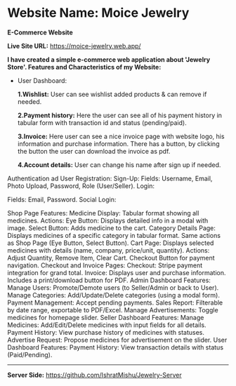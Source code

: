 # Website Name: Moice Jewelry
**E-Commerce Website**

**Live Site URL:** https://moice-jewelry.web.app/

**I have created a simple e-commerce web application about 'Jewelry Store'. Features and Characteristics of my
Website:**

- User Dashboard:
  
  **1.Wishlist:** User can see wishlist added products & can remove if needed.
  
  **2.Payment history:** Here the user can see all of his payment history in tabular form
    with transaction id and status (pending/paid).
  
  **3.Invoice:** Here user can see a nice invoice page with website logo, his
    information and purchase information. There has a button, by clicking the button
    the user can download the invoice as pdf.
  
  **4.Account details:** User can change his name after sign up if needed.




Authentication ad User Registration:
Sign-Up:
Fields: Username, Email, Photo Upload, Password, Role (User/Seller).
Login:

Fields: Email, Password.
Social Login:

Shop Page Features:
Medicine Display:
Tabular format showing all medicines.
Actions:
Eye Button: Displays detailed info in a modal with image.
Select Button: Adds medicine to the cart.
Category Details Page:
Displays medicines of a specific category in tabular format.
Same actions as Shop Page (Eye Button, Select Button).
Cart Page:
Displays selected medicines with details (name, company, price/unit, quantity).
Actions:
Adjust Quantity, Remove Item, Clear Cart.
Checkout Button for payment navigation.
Checkout and Invoice Pages:
Checkout:
Stripe payment integration for grand total.
Invoice:
Displays user and purchase information.
Includes a print/download button for PDF.
Admin Dashboard Features:
Manage Users:
Promote/Demote users (to Seller/Admin or back to User).
Manage Categories:
Add/Update/Delete categories (using a modal form).
Payment Management:
Accept pending payments.
Sales Report:
Filterable by date range, exportable to PDF/Excel.
Manage Advertisements:
Toggle medicines for homepage slider.
Seller Dashboard Features:
Manage Medicines:
Add/Edit/Delete medicines with input fields for all details.
Payment History:
View purchase history of medicines with statuses.
Advertise Request:
Propose medicines for advertisement on the slider.
User Dashboard Features:
Payment History:
View transaction details with status (Paid/Pending).

___
**Server Side:** https://github.com/IshratMishu/Jewelry-Server
